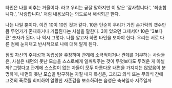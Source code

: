 타인은 나를 비추는 거울이다. 라고 우리는 곧잘 말하지만 이 말은 '감사합니다.', '죄송합니다.', '사랑합니다.' 처럼 내용보다는 의도로서 해석되곤 한다.

나는 나일 뿐이다. 이건 10이 10인 것과 같다. 10은 단순히 우리가 가진 손가락의 갯수만큼 무언가가 존재하거나 거듭된다는 사실을 말한다. 3이 있으면 그제서야 10은 '3보다 큰' 숫자가 된다. 나 역시 그렇다. 나를 알고자 하면 타인을 보아야 한다. 우리는 서로 다른 점에 눈치채고 반사적으로 나에 대해 알게 된다.

짐짓 자신의 주체성과 독립성을 주장하며 관계에 소극적이거나 관계를 거부하는 사람들은, 사실은 내면의 못난 모습을 스스로에게 일깨워주는 것이 무엇보다도 두려운 게 아닐까? 그렇다고 관계에 스스럼이 없는 자들이 모두 아름다운 내면을 가지지는 않았음이 분명하매, 내면의 못난 모습을 탐구하는 자질 내지 특성은, 그리고 의식 또는 무의식 간에 그것의 폭로를 회피하여 알량한 자존감을 보호하려는 습성은 축복일까 저주일까


